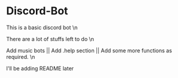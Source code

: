 # Discord-Bot
This is a basic discord bot \n


There are a lot of stuffs left to do \n

Add music bots || Add .help section || Add some more functions as required. \n


I'll be adding README later
